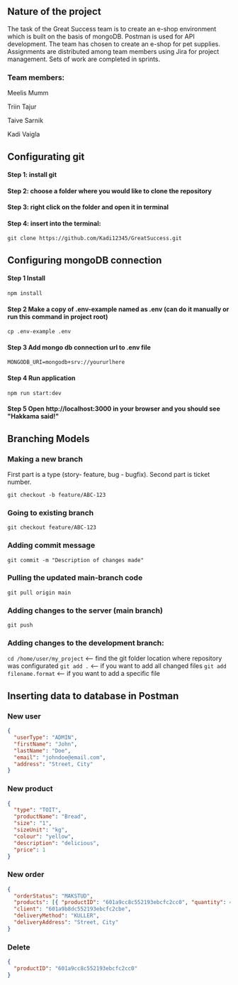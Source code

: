 ## Nature of the project

The task of the Great Success team is to create an e-shop environment which is built on the basis of mongoDB. Postman is used for API development. The team has chosen to create an e-shop for pet supplies. Assignments are distributed among team members using Jira for project management. Sets of work are completed in sprints.

### Team members:

Meelis Mumm

Triin Tajur

Taive Sarnik

Kadi Vaigla

## Configurating git

#### Step 1: install git

#### Step 2: choose a folder where you would like to clone the repository

#### Step 3: right click on the folder and open it in terminal

#### Step 4: insert into the terminal:

`git clone https://github.com/Kadi12345/GreatSuccess.git`

## Configuring mongoDB connection

#### Step 1 Install

`npm install`

#### Step 2 Make a copy of .env-example named as .env (can do it manually or run this command in project root)

`cp .env-example .env`

#### Step 3 Add mongo db connection url to .env file

`MONGODB_URI=mongodb+srv://yoururlhere`

#### Step 4 Run application

`npm run start:dev`

#### Step 5 Open http://localhost:3000 in your browser and you should see "Hakkama said!"

## Branching Models

### Making a new branch

First part is a type (story- feature, bug - bugfix).
Second part is ticket number.

`git checkout -b feature/ABC-123`

### Going to existing branch

`git checkout feature/ABC-123`

### Adding commit message

`git commit -m "Description of changes made"`

### Pulling the updated main-branch code

`git pull origin main`

### Adding changes to the server (main branch)

`git push`

### Adding changes to the development branch:

`cd /home/user/my_project` <-- find the git folder location where repository was configurated
`git add .` <-- if you want to add all changed files
`git add filename.format` <-- if you want to add a specific file

## Inserting data to database in Postman

### New user

```json
{
  "userType": "ADMIN",
  "firstName": "John",
  "lastName": "Doe",
  "email": "johndoe@email.com",
  "address": "Street, City"
}
```

### New product

```json
{
  "type": "TOIT",
  "productName": "Bread",
  "size": "1",
  "sizeUnit": "kg",
  "colour": "yellow",
  "description": "delicious",
  "price": 1
}
```

### New order

```json
{
  "orderStatus": "MAKSTUD",
  "products": [{ "productID": "601a9cc8c552193ebcfc2cc0", "quantity": 4 }],
  "client": "601a9b8dc552193ebcfc2cbe",
  "deliveryMethod": "KULLER",
  "deliveryAddress": "Street, City"
}
```

### Delete

```json
{
  "productID": "601a9cc8c552193ebcfc2cc0"
}
```
